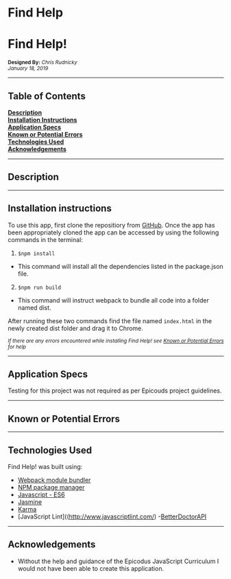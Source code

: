 # Find Help
# Find Help!
<sup>**Designed By:** _Chris Rudnicky_</sup>  
<sup>_January 18, 2019_</sup>

---

## Table of Contents

**[Description](#description)**<br>
**[Installation Instructions](#installation-instructions)**<br>
**[Application Specs](#application-specs)**<br>
**[Known or Potential Errors](#known-or-potential-errors)**<br>
**[Technologies Used](#technologies-used)**<br>
**[Acknowledgements](#acknowledgements)**<br>

---
## Description


---

## Installation instructions

To use this app, first clone the repositiory from [GitHub](https://github.com/68thandMaine/Galatic-Age-Calculator.git). Once the app has been appropriately cloned the app can be accessed by using the following commands in the terminal:
1. `$npm install`
  - This command will install all the dependencies listed in the package.json file.
2. `$npm run build`
  - This command will instruct webpack to bundle all code into a folder named dist.

After running these two commands find the file named `index.html` in the newly created dist folder and drag it to Chrome.

<sub>_If there are any errors encountered while installing Find Help! see [Known or Potential Errors](#known-or-potential-errors) for help_</sub>

---
## Application Specs

Testing for this project was not required as per Epicouds project guidelines.

---
## Known or Potential Errors


---
## Technologies Used

  Find Help! was built using:
- [Webpack module bundler](https://webpack.js.org/)
- [NPM package manager](https://www.npmjs.com/)
- [Javascript - ES6](http://es6-features.org/#Constants)
- [Jasmine](https://jasmine.github.io/)
- [Karma](https://karma-runner.github.io/latest/index.html)
- [JavaScript Lint]((http://www.javascriptlint.com/)
-[BetterDoctorAPI](https://developer.betterdoctor.com/)

---
## Acknowledgements
- Without the help and guidance of the Epicodus JavaScript Curriculum I would not have been able to create this application.
